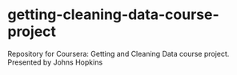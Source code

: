# getting-cleaning-data-course-project
Repository for Coursera: Getting and Cleaning Data course project. Presented by Johns Hopkins
